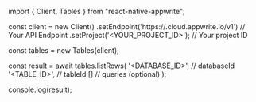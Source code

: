 import { Client, Tables } from "react-native-appwrite";

const client = new Client()
    .setEndpoint('https://<REGION>.cloud.appwrite.io/v1') // Your API Endpoint
    .setProject('<YOUR_PROJECT_ID>'); // Your project ID

const tables = new Tables(client);

const result = await tables.listRows(
    '<DATABASE_ID>', // databaseId
    '<TABLE_ID>', // tableId
    [] // queries (optional)
);

console.log(result);
